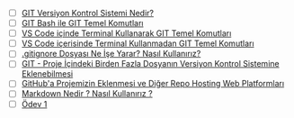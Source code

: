 - [ ] [GIT Versiyon Kontrol Sistemi Nedir?](git-versiyon-kontrol-sistemi-nedir/)
- [ ] [GIT Bash ile GIT Temel Komutları](git-bash-ile-git-temel-komutlari/)
- [ ] [VS Code içinde Terminal Kullanarak GIT Temel Komutları](vs-code-icinde-terminal-kullanarak-git-temel-komutlari/)
- [ ] [VS Code içerisinde Terminal Kullanmadan GIT Temel Komutları](vs-code-icerisinde-terminal-kullanmadan-git-temel-komutlari/)
- [ ] [.gitignore Dosyası Ne İşe Yarar? Nasıl Kullanırız?](gitignore-dosyasi-ne-i̇se-yarar-nasil-kullaniriz/)
- [ ] [GIT - Proje İçindeki Birden Fazla Dosyanın Versiyon Kontrol Sistemine Eklenebilmesi](git-proje-i̇cindeki-birden-fazla-dosyanin-versiyon-kontrol-sistemine-eklenebilmesi/)
- [ ] [GitHub'a Projemizin Eklenmesi ve Diğer Repo Hosting Web Platformları](githuba-projemizin-eklenmesi-ve-diger-repo-hosting-web-platformlari/)
- [ ] [Markdown Nedir ? Nasıl Kullanırız ?](markdown-nedir-nasil-kullaniriz-/)
- [ ] [Ödev 1](odev1/)
